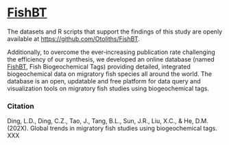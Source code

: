 # [**FishBT**](https://fish-ecology.shinyapps.io/fishbt)
The datasets and R scripts that support the findings of this study are openly available at https://github.com/Otoliths/FishBT. 

Additionally, to overcome the ever‐increasing publication rate challenging the efficiency of our synthesis, we developed an online database (named [FishBT](https://fish-ecology.shinyapps.io/fishbt), Fish Biogeochemical Tags) providing detailed, integrated biogeochemical data on migratory fish species all around the world. The database is an open, updatable and free platform for data query and visualization tools on migratory fish studies using biogeochemical tags.

### Citation
Ding, L.D., Ding, C.Z., Tao, J., Tang, B.L., Sun, J.R., Liu, X.C., & He, D.M.(202X). Global trends in migratory fish studies using biogeochemical tags. XXX

